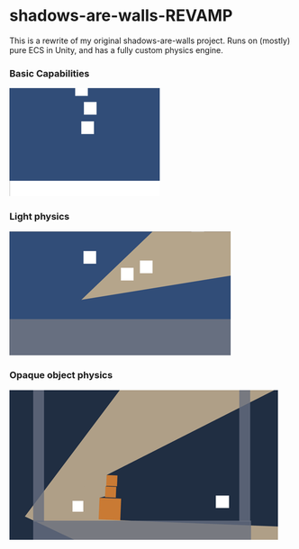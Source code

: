 # shadows-are-walls-REVAMP
This is a rewrite of my original shadows-are-walls project. Runs on (mostly) pure ECS in Unity, and has a fully custom physics engine.


### Basic Capabilities

![](https://github.com/EricPendergast/shadows-are-walls-REVAMP/blob/main/Gifs/3%20Boxes.gif)

### Light physics

![](https://github.com/EricPendergast/shadows-are-walls-REVAMP/blob/main/Gifs/Boxes%20with%20light.gif)

### Opaque object physics

![](https://github.com/EricPendergast/shadows-are-walls-REVAMP/blob/main/Gifs/Stack%20of%20opaque%20boxes.gif)
